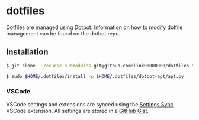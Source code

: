 # dotfiles

Dotfiles are managed using [Dotbot](https://github.com/anishathalye/dotbot). Information on how to modify dotfile management can be found on the dotbot repo.

## Installation

```bash
$ git clone --recurse-submodules git@github.com:link00000000/dotfiles $HOME/.dotfiles

$ sudo $HOME/.dotfiles/install -p $HOME/.dotfiles/dotbot-apt/apt.py
```

### VSCode
VSCode settings and extensions are synced using the [Settings Sync](https://marketplace.visualstudio.com/items?itemName=Shan.code-settings-sync) VSCode extension. All settings are stored in a [GitHub Gist](https://gist.github.com/link00000000/5a56bca84e06cb214365af177bbda608).

